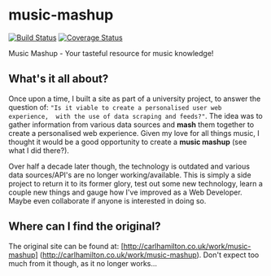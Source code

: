 # music-mashup

[![Build Status](https://travis-ci.org/cahamilton/music-mashup.svg?branch=develop)](https://travis-ci.org/cahamilton/music-mashup)
[![Coverage Status](https://coveralls.io/repos/github/cahamilton/music-mashup/badge.svg?branch=develop)](https://coveralls.io/github/cahamilton/music-mashup?branch=develop) 

Music Mashup - Your tasteful resource for music knowledge!

## What's it all about?

Once upon a time, I built a site as part of a university project, to answer 
the question of: `"Is it viable to create a personalised user web experience, 
with the use of data scraping and feeds?"`. The idea was to gather 
information from various data sources and **mash** them together to create a 
personalised web experience. Given my love for all things music, I thought it 
would be a good opportunity to create a **music mashup** (see what I did 
there?).

Over half a decade later though, the technology is outdated and various 
data sources/API's are no longer working/available. This is simply a side 
project to return it to its former glory, test out some new technology, learn 
a couple new things and gauge how I've improved as a Web Developer. Maybe even 
collaborate if anyone is interested in doing so.

## Where can I find the original?

The original site can be found at: [http://carlhamilton.co.uk/work/music-mashup]
(http://carlhamilton.co.uk/work/music-mashup). Don't expect too much from it 
though, as it no longer works...
